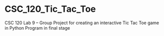 # CSC_120_Tic_Tac_Toe
CSC 120 Lab 9 – Group Project for creating an interactive Tic Tac Toe game in Python
Program in final stage
